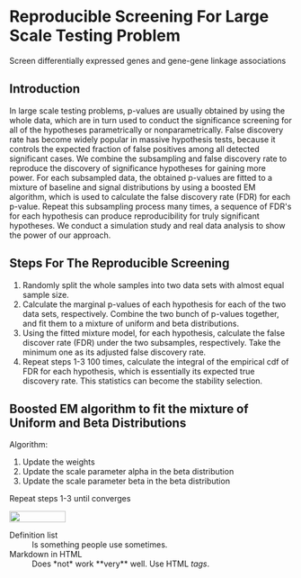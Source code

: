# Reproducible Screening For Large Scale Testing Problem
Screen differentially expressed genes and gene-gene linkage associations 

## Introduction 
In large scale testing problems, p-values are usually obtained by using the whole data, which are in turn used to conduct the significance screening for all of the hypotheses parametrically or nonparametrically. False discovery rate has become widely popular in massive hypothesis tests, because it controls the expected fraction of false positives among all detected significant cases. We combine the subsampling and false discovery rate to reproduce the discovery of significance hypotheses for gaining more power. For each subsampled data, the obtained p-values are fitted to a mixture of baseline and signal distributions by using a boosted EM algorithm, which is used to calculate the false discovery rate (FDR) for each p-value. Repeat this subsampling process many times, a sequence of FDR's for each hypothesis can produce reproducibility for truly significant hypotheses. We conduct a simulation study and real data analysis to show the power of our approach. 

## Steps For The Reproducible Screening 

1. Randomly split the whole samples into two data sets with almost equal sample size. 
2. Calculate the marginal p-values of each hypothesis for each of the two data sets, respectively. Combine the two bunch of p-values together, and fit them to a mixture of uniform and beta distributions. 
3. Using the fitted mixture model, for each hypothesis, calculate the false discover rate (FDR) under the two subsamples, respectively. Take the minimum one as its adjusted false discovery rate. 
4. Repeat steps 1-3 100 times, calculate the integral of the empirical cdf of FDR for each hypothesis, which is essentially its expected true discovery rate. This statistics can become the stability selection. 

## Boosted EM algorithm to fit the mixture of Uniform and Beta Distributions

Algorithm:
1. Update the weights 
2. Update the scale parameter alpha in the beta distribution
3. Update the scale parameter beta in the beta distribution

Repeat steps 1-3 until converges 

<html>
<img src="https://latex.codecogs.com/gif.latex?O_t=\text { Onset event at time bin } t" width="100", height="20">
</html>

<dl>
  <dt>Definition list</dt>
  <dd>Is something people use sometimes.</dd>

  <dt>Markdown in HTML</dt>
  <dd>Does *not* work **very** well. Use HTML <em>tags</em>.</dd>
</dl>
